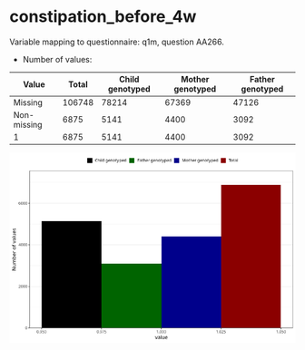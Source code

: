 # constipation_before_4w
Variable mapping to questionnaire: q1m, question AA266.
- Number of values:

| Value | Total | Child genotyped | Mother genotyped | Father genotyped |
| ----- | ----- | --------------- | ---------------- | ---------------- |
| Missing | 106748 | 78214 | 67369 | 47126 |
| Non-missing | 6875 | 5141 | 4400 | 3092 |
| 1 | 6875 | 5141 | 4400 | 3092 |



![](constipation_before_4w_n.png)



